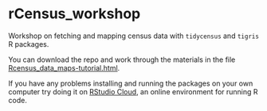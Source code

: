 # rCensus_workshop
Workshop on fetching and mapping census data with `tidycensus` and `tigris` R packages.

You can download the repo and work through the materials in the file [Rcensus_data_maps-tutorial.html](https://dlab-berkeley.github.io/rCensus_workshop/Rcensus_data_maps-tutorial.html).

If you have any problems installing and running the packages on your own computer try doing it on [RStudio Cloud](https://rstudio.cloud/), an online environment for running R code.
